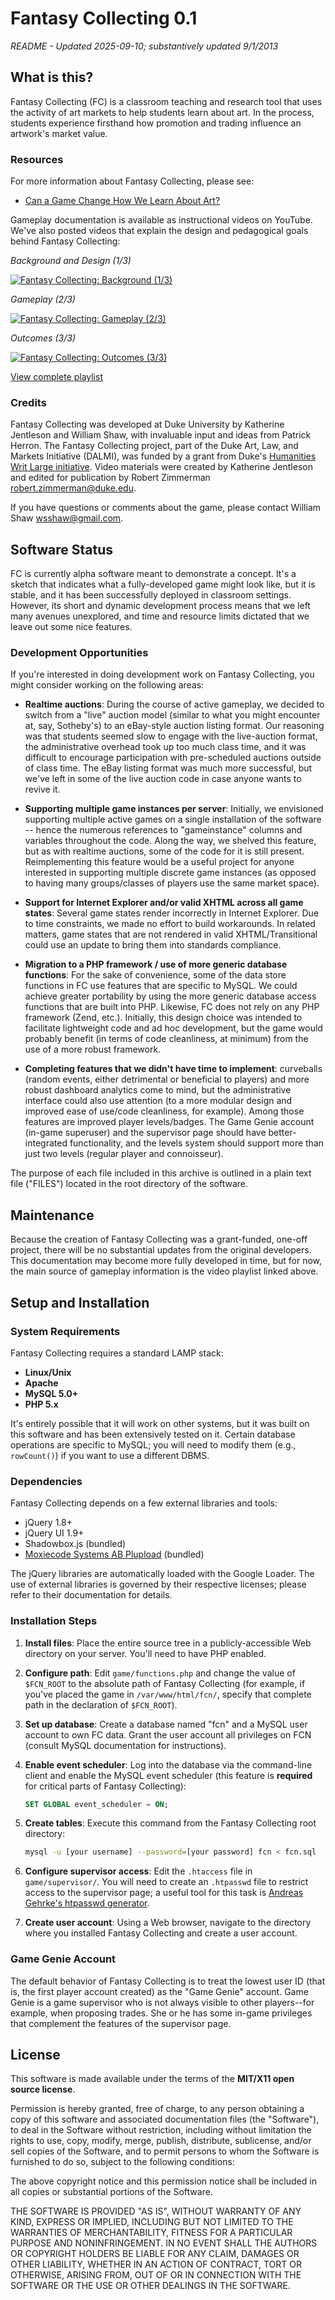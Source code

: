 # Fantasy Collecting 0.1

*README - Updated 2025-09-10; substantively updated 9/1/2013*

## What is this?

Fantasy Collecting (FC) is a classroom teaching and research tool that uses the activity of art markets to help students learn about art. In the process, students experience firsthand how promotion and trading influence an artwork's market value.

### Resources

For more information about Fantasy Collecting, please see:
- [Can a Game Change How We Learn About Art?](http://researchcommons.library.duke.edu/can-a-game-change-how-we-learn-about-art/)

Gameplay documentation is available as instructional videos on YouTube. We've also posted videos that explain the design and pedagogical goals behind Fantasy Collecting:

*Background and Design (1/3)*

[![Fantasy Collecting: Background (1/3)](https://img.youtube.com/vi/MQsHH7fnS4c/mqdefault.jpg)](https://youtu.be/MQsHH7fnS4c?si=-BCA4INmEprM8pLV)

*Gameplay (2/3)*

[![Fantasy Collecting: Gameplay (2/3)](https://img.youtube.com/vi/i8QG2bexQKM/mqdefault.jpg)](https://youtu.be/i8QG2bexQKM?si=VikKkZ7Unx7uW4ue)

*Outcomes (3/3)*

[![Fantasy Collecting: Outcomes (3/3)](https://img.youtube.com/vi/aSNtbcCF3zg/mqdefault.jpg)](https://youtu.be/aSNtbcCF3zg?si=soNBM_t9YGwx1Qmp)

[View complete playlist](https://www.youtube.com/playlist?list=PLCtm1VP4HzgQhQtyyzM0Kdh6IiQ7F8ZrX)

### Credits

Fantasy Collecting was developed at Duke University by Katherine Jentleson and William Shaw, with invaluable input and ideas from Patrick Herron. The Fantasy Collecting project, part of the Duke Art, Law, and Markets Initiative (DALMI), was funded by a grant from Duke's [Humanities Writ Large initiative](http://humanitieswritlarge.duke.edu/). Video materials were created by Katherine Jentleson and edited for publication by Robert Zimmerman <robert.zimmerman@duke.edu>.

If you have questions or comments about the game, please contact William Shaw <wsshaw@gmail.com>.

## Software Status

FC is currently alpha software meant to demonstrate a concept. It's a sketch that indicates what a fully-developed game might look like, but it is stable, and it has been successfully deployed in classroom settings. However, its short and dynamic development process means that we left many avenues unexplored, and time and resource limits dictated that we leave out some nice features.

### Development Opportunities

If you're interested in doing development work on Fantasy Collecting, you might consider working on the following areas:

- **Realtime auctions**: During the course of active gameplay, we decided to switch from a "live" auction model (similar to what you might encounter at, say, Sotheby's) to an eBay-style auction listing format. Our reasoning was that students seemed slow to engage with the live-auction format, the administrative overhead took up too much class time, and it was difficult to encourage participation with pre-scheduled auctions outside of class time. The eBay listing format was much more successful, but we've left in some of the live auction code in case anyone wants to revive it.

- **Supporting multiple game instances per server**: Initially, we envisioned supporting multiple active games on a single installation of the software -- hence the numerous references to "gameinstance" columns and variables throughout the code. Along the way, we shelved this feature, but as with realtime auctions, some of the code for it is still present. Reimplementing this feature would be a useful project for anyone interested in supporting multiple discrete game instances (as opposed to having many groups/classes of players use the same market space).

- **Support for Internet Explorer and/or valid XHTML across all game states**: Several game states render incorrectly in Internet Explorer. Due to time constraints, we made no effort to build workarounds. In related matters, game states that are not rendered in valid XHTML/Transitional could use an update to bring them into standards compliance.

- **Migration to a PHP framework / use of more generic database functions**: For the sake of convenience, some of the data store functions in FC use features that are specific to MySQL. We could achieve greater portability by using the more generic database access functions that are built into PHP. Likewise, FC does not rely on any PHP framework (Zend, etc.). Initially, this design choice was intended to facilitate lightweight code and ad hoc development, but the game would probably benefit (in terms of code cleanliness, at minimum) from the use of a more robust framework.

- **Completing features that we didn't have time to implement**: curveballs (random events, either detrimental or beneficial to players) and more robust dashboard analytics come to mind, but the administrative interface could also use attention (to a more modular design and improved ease of use/code cleanliness, for example). Among those features are improved player levels/badges. The Game Genie account (in-game superuser) and the supervisor page should have better-integrated functionality, and the levels system should support more than just two levels (regular player and connoisseur).

The purpose of each file included in this archive is outlined in a plain text file ("FILES") located in the root directory of the software.

## Maintenance
Because the creation of Fantasy Collecting was a grant-funded, one-off project, there will be no substantial updates from the original developers. This documentation may become more fully developed in time, but for now, the main source of gameplay information is the video playlist linked above.

## Setup and Installation

### System Requirements

Fantasy Collecting requires a standard LAMP stack:
- **Linux/Unix**
- **Apache**
- **MySQL 5.0+**
- **PHP 5.x**

It's entirely possible that it will work on other systems, but it was built on this software and has been extensively tested on it. Certain database operations are specific to MySQL; you will need to modify them (e.g., `rowCount()`) if you want to use a different DBMS.

### Dependencies

Fantasy Collecting depends on a few external libraries and tools:
- jQuery 1.8+
- jQuery UI 1.9+
- Shadowbox.js (bundled)
- [Moxiecode Systems AB Plupload](http://www.moxiecode.com/products_plupload.php) (bundled)

The jQuery libraries are automatically loaded with the Google Loader. The use of external libraries is governed by their respective licenses; please refer to their documentation for details.

### Installation Steps

1. **Install files**: Place the entire source tree in a publicly-accessible Web directory on your server. You'll need to have PHP enabled.

2. **Configure path**: Edit `game/functions.php` and change the value of `$FCN_ROOT` to the absolute path of Fantasy Collecting (for example, if you've placed the game in `/var/www/html/fcn/`, specify that complete path in the declaration of `$FCN_ROOT`).

3. **Set up database**: Create a database named "fcn" and a MySQL user account to own FC data. Grant the user account all privileges on FCN (consult MySQL documentation for instructions).

4. **Enable event scheduler**: Log into the database via the command-line client and enable the MySQL event scheduler (this feature is **required** for critical parts of Fantasy Collecting):
   ```sql
   SET GLOBAL event_scheduler = ON;
   ```

5. **Create tables**: Execute this command from the Fantasy Collecting root directory:
   ```bash
   mysql -u [your username] --password=[your password] fcn < fcn.sql
   ```

6. **Configure supervisor access**: Edit the `.htaccess` file in `game/supervisor/`. You will need to create an `.htpasswd` file to restrict access to the supervisor page; a useful tool for this task is [Andreas Gehrke's htpasswd generator](http://www.htaccesstools.com/htpasswd-generator/).

7. **Create user account**: Using a Web browser, navigate to the directory where you installed Fantasy Collecting and create a user account.

### Game Genie Account

The default behavior of Fantasy Collecting is to treat the lowest user ID (that is, the first player account created) as the "Game Genie" account. Game Genie is a game supervisor who is not always visible to other players--for example, when proposing trades. She or he has some in-game privileges that complement the features of the supervisor page.

## License

This software is made available under the terms of the **MIT/X11 open source license**.

Permission is hereby granted, free of charge, to any person obtaining a copy of this software and associated documentation files (the "Software"), to deal in the Software without restriction, including without limitation the rights to use, copy, modify, merge, publish, distribute, sublicense, and/or sell copies of the Software, and to permit persons to whom the Software is furnished to do so, subject to the following conditions:

The above copyright notice and this permission notice shall be included in all copies or substantial portions of the Software.

THE SOFTWARE IS PROVIDED "AS IS", WITHOUT WARRANTY OF ANY KIND, EXPRESS OR IMPLIED, INCLUDING BUT NOT LIMITED TO THE WARRANTIES OF MERCHANTABILITY, FITNESS FOR A PARTICULAR PURPOSE AND NONINFRINGEMENT. IN NO EVENT SHALL THE AUTHORS OR COPYRIGHT HOLDERS BE LIABLE FOR ANY CLAIM, DAMAGES OR OTHER LIABILITY, WHETHER IN AN ACTION OF CONTRACT, TORT OR OTHERWISE, ARISING FROM, OUT OF OR IN CONNECTION WITH THE SOFTWARE OR THE USE OR OTHER DEALINGS IN THE SOFTWARE.
